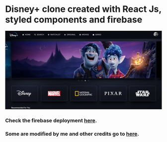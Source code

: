 # Disney+ clone created with React Js, styled components and firebase

![image info](./screenshot.png)

### Check the firebase deployment [here](https://disneyplus-clone-50bd4.web.app/).

### Some are modified by me and other credits go to [here](https://youtu.be/R_OERlafbmw).
